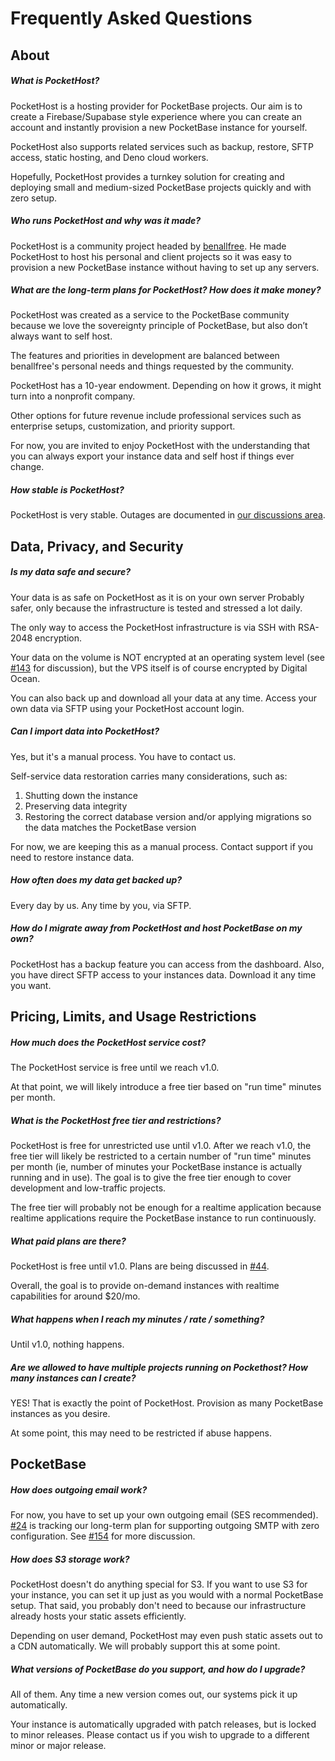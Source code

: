 # Frequently Asked Questions

## About

##### What is PocketHost?

PocketHost is a hosting provider for PocketBase projects. Our aim is to create a Firebase/Supabase style experience where you can create an account and instantly provision a new PocketBase instance for yourself.

PocketHost also supports related services such as backup, restore, SFTP access, static hosting, and Deno cloud workers.

Hopefully, PocketHost provides a turnkey solution for creating and deploying small and medium-sized PocketBase projects quickly and with zero setup.

##### Who runs PocketHost and why was it made?

PocketHost is a community project headed by [benallfree](https://github.com/benallfree). He made PocketHost to host his personal and client projects so it was easy to provision a new PocketBase instance without having to set up any servers.

##### What are the long-term plans for PocketHost? How does it make money?

PocketHost was created as a service to the PocketBase community because we love the sovereignty principle of PocketBase, but also don’t always want to self host.

The features and priorities in development are balanced between benallfree's personal needs and things requested by the community.

PocketHost has a 10-year endowment. Depending on how it grows, it might turn into a nonprofit company.

Other options for future revenue include professional services such as enterprise setups, customization, and priority support.

For now, you are invited to enjoy PocketHost with the understanding that you can always export your instance data and self host if things ever change.

##### How stable is PocketHost?

PocketHost is very stable. Outages are documented in [our discussions area](https://github.com/benallfree/pockethost/discussions).

## Data, Privacy, and Security

##### Is my data safe and secure?

Your data is as safe on PocketHost as it is on your own server Probably safer, only because the infrastructure is tested and stressed a lot daily.

The only way to access the PocketHost infrastructure is via SSH with RSA-2048 encryption.

Your data on the volume is NOT encrypted at an operating system level (see [#143](https://github.com/benallfree/pockethost/issues/143) for discussion), but the VPS itself is of course encrypted by Digital Ocean.

You can also back up and download all your data at any time. Access your own data via SFTP using your PocketHost account login.

##### Can I import data into PocketHost?

Yes, but it's a manual process. You have to contact us.

Self-service data restoration carries many considerations, such as:

1. Shutting down the instance
2. Preserving data integrity
3. Restoring the correct database version and/or applying migrations so the data matches the PocketBase version

For now, we are keeping this as a manual process. Contact support if you need to restore instance data.

##### How often does my data get backed up?

Every day by us. Any time by you, via SFTP.

##### How do I migrate away from PocketHost and host PocketBase on my own?

PocketHost has a backup feature you can access from the dashboard. Also, you have direct SFTP access to your instances data. Download it any time you want.

## Pricing, Limits, and Usage Restrictions

##### How much does the PocketHost service cost?

The PocketHost service is free until we reach v1.0.

At that point, we will likely introduce a free tier based on "run time" minutes per month.

##### What is the PocketHost free tier and restrictions?

PocketHost is free for unrestricted use until v1.0. After we reach v1.0, the free tier will likely be restricted to a certain number of "run time" minutes per month (ie, number of minutes your PocketBase instance is actually running and in use). The goal is to give the free tier enough to cover development and low-traffic projects.

The free tier will probably not be enough for a realtime application because realtime applications require the PocketBase instance to run continuously.

##### What paid plans are there?

PocketHost is free until v1.0. Plans are being discussed in [#44](https://github.com/benallfree/pockethost/issues/44).

Overall, the goal is to provide on-demand instances with realtime capabilities for around $20/mo.

##### What happens when I reach my minutes / rate / something?

Until v1.0, nothing happens.

##### Are we allowed to have multiple projects running on Pockethost? How many instances can I create?

YES! That is exactly the point of PocketHost. Provision as many PocketBase instances as you desire.

At some point, this may need to be restricted if abuse happens.

## PocketBase

##### How does outgoing email work?

For now, you have to set up your own outgoing email (SES recommended). [#24](https://github.com/benallfree/pockethost/issues/24) is tracking our long-term plan for supporting outgoing SMTP with zero configuration. See [#154](https://github.com/benallfree/pockethost/discussions/154) for more discussion.

##### How does S3 storage work?

PocketHost doesn't do anything special for S3. If you want to use S3 for your instance, you can set it up just as you would with a normal PocketBase setup. That said, you probably don't need to because our infrastructure already hosts your static assets efficiently.

Depending on user demand, PocketHost may even push static assets out to a CDN automatically. We will probably support this at some point.

##### What versions of PocketBase do you support, and how do I upgrade?

All of them. Any time a new version comes out, our systems pick it up automatically.

Your instance is automatically upgraded with patch releases, but is locked to minor releases. Please contact us if you wish to upgrade to a different minor or major release.
